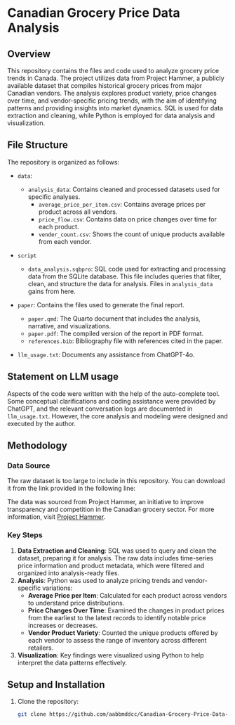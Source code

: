 # Canadian Grocery Price Data Analysis

## Overview

This repository contains the files and code used to analyze grocery price trends in Canada. The project utilizes data from Project Hammer, a publicly available dataset that compiles historical grocery prices from major Canadian vendors. The analysis explores product variety, price changes over time, and vendor-specific pricing trends, with the aim of identifying patterns and providing insights into market dynamics. SQL is used for data extraction and cleaning, while Python is employed for data analysis and visualization.

## File Structure

The repository is organized as follows:

- `data`:
    - `analysis_data`: Contains cleaned and processed datasets used for specific analyses.
        - `average_price_per_item.csv`: Contains average prices per product across all vendors.
        - `price_flow.csv`: Contains data on price changes over time for each product.
        - `vender_count.csv`: Shows the count of unique products available from each vendor.

-  `script`
    - `data_analysis.sqbpro`: SQL code used for extracting and processing data from the SQLite database. This file includes queries that filter, clean, and structure the data for analysis. Files in `analysis_data` gains from here.
- `paper`: Contains the files used to generate the final report.
    - `paper.qmd`: The Quarto document that includes the analysis, narrative, and visualizations.
    - `paper.pdf`: The compiled version of the report in PDF format.
    - `references.bib`: Bibliography file with references cited in the paper.
- `llm_usage.txt`: Documents any assistance from ChatGPT-4o.

## Statement on LLM usage

Aspects of the code were written with the help of the auto-complete tool. Some conceptual clarifications and coding assistance were provided by ChatGPT, and the relevant conversation logs are documented in `llm_usage.txt`. However, the core analysis and modeling were designed and executed by the author.

## Methodology

### Data Source

The raw dataset is too large to include in this repository. You can download it from the link provided in the following line:

The data was sourced from Project Hammer, an initiative to improve transparency and competition in the Canadian grocery sector. For more information, visit [Project Hammer](https://jacobfilipp.com/hammer/).

### Key Steps

1. **Data Extraction and Cleaning**: SQL was used to query and clean the dataset, preparing it for analysis. The raw data includes time-series price information and product metadata, which were filtered and organized into analysis-ready files.
2. **Analysis**: Python was used to analyze pricing trends and vendor-specific variations:
   - **Average Price per Item**: Calculated for each product across vendors to understand price distributions.
   - **Price Changes Over Time**: Examined the changes in product prices from the earliest to the latest records to identify notable price increases or decreases.
   - **Vendor Product Variety**: Counted the unique products offered by each vendor to assess the range of inventory across different retailers.
3. **Visualization**: Key findings were visualized using Python to help interpret the data patterns effectively.

## Setup and Installation

1. Clone the repository:
   ```bash
   git clone https://github.com/aabbmddcc/Canadian-Grocery-Price-Data-Analysis
